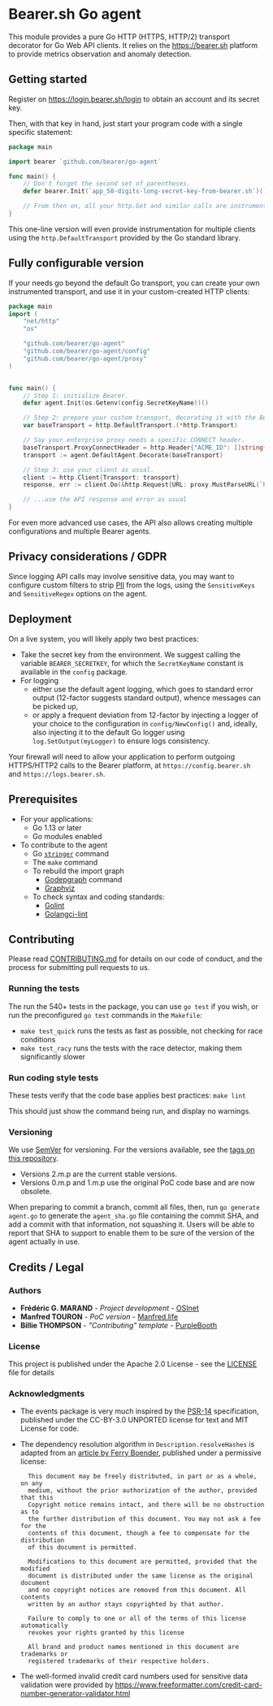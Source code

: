 # Bearer.sh Go agent

This module provides a pure Go HTTP (HTTPS, HTTP/2) transport decorator for Go
Web API clients. It relies on the https://bearer.sh platform to provide
metrics observation and anomaly detection.


## Getting started

Register on https://login.bearer.sh/login to obtain an account and its secret key.

Then, with that key in hand, just start your program code with a single specific statement:

```go
package main

import bearer `github.com/bearer/go-agent`

func main() {
    // Don't forget the second set of parentheses.
    defer bearer.Init(`app_50-digits-long-secret-key-from-bearer.sh`)()

    // From then on, all your http.Get and similar calls are instrumented.
}
```

This one-line version will even provide instrumentation for multiple clients using
the `http.DefaultTransport` provided by the Go standard library.


## Fully configurable version

If your needs go beyond the default Go transport, you can create your own instrumented
transport, and use it in your custom-created HTTP clients:

```go
package main 
import (
	"net/http"
	"os"

	"github.com/bearer/go-agent"
	"github.com/bearer/go-agent/config"
	"github.com/bearer/go-agent/proxy"
)


func main() {
	// Step 1: initialize Bearer.
	defer agent.Init(os.Getenv(config.SecretKeyName))()

	// Step 2: prepare your custom transport, decorating it with the Bearer agent.
	var baseTransport = http.DefaultTransport.(*http.Transport)

	// Say your enterprise proxy needs a specific CONNECT header.
	baseTransport.ProxyConnectHeader = http.Header{"ACME_ID": []string{"some secret"}}
	transport := agent.DefaultAgent.Decorate(baseTransport)

	// Step 3: use your client as usual.
	client := http.Client{Transport: transport}
	response, err := client.Do(&http.Request{URL: proxy.MustParseURL(`http://someurl.tld/path`)})

    // ...use the API response and error as usual
}
```

For even more advanced use cases, the API also allows creating multiple
configurations and multiple Bearer agents.


## Privacy considerations  / GDPR

Since logging API calls may involve sensitive data, you may want to configure
custom filters to strip [PII](https://gdpr.eu/eu-gdpr-personal-data/) from the 
logs, using the `SensitiveKeys` and `SensitiveRegex` options on the agent.


## Deployment

On a live system, you will likely apply two best practices:

- Take the secret key from the environment. We suggest calling the variable
  `BEARER_SECRETKEY`, for which the `SecretKeyName` constant is available in the
  `config` package.
- For logging
  - either use the default agent logging, which goes to standard error output 
    (12-factor suggests standard output), whence messages can be picked up, 
  - or apply a frequent deviation from 12-factor by injecting a logger of your
    choice to the configuration in `config/NewConfig()` and, ideally, also
    injecting it to the default Go logger using `log.SetOutput(myLogger)` to
    ensure logs consistency.
     
Your firewall will need to allow your application to perform outgoing HTTPS/HTTP2
calls to the Bearer platform, at `https://config.bearer.sh` and `https://logs.bearer.sh`.


## Prerequisites

- For your applications:
  - Go 1.13 or later
  - Go modules enabled
- To contribute to the agent
  - Go [`stringer`](https://pkg.go.dev/golang.org/x/tools/cmd?tab=overview) command
  - The `make` command    
  - To rebuild the import graph
    - [Godepgraph](https://github.com/kisielk/godepgraph) command
    - [Graphviz](https://graphviz.org/)
  - To check syntax and coding standards:
    - [Golint](https://github.com/golang/lint)
    - [Golangci-lint](https://github.com/golangci/golangci-lint)
    

## Contributing

Please read [CONTRIBUTING.md](https://example.com) for details on our code of 
conduct, and the process for submitting pull requests to us.


### Running the tests

The run the 540+ tests in the package, you can use `go test` if you wish, or run
the preconfigured `go test` commands in the `Makefile`:

- `make test_quick` runs the tests as fast as possible, not checking for race conditions
- `make test_racy` runs the tests with the race detector, making them significantly slower


### Run coding style tests

These tests verify that the code base applies best practices: `make lint`

This should just show the command being run, and display no warnings.

### Versioning

We use [SemVer](http://semver.org/) for versioning. For the versions available,
see the [tags on this repository](https://code.osinet.fr/OSInet/bearer-go-agent/releases). 

- Versions 2.m.p are the current stable versions.
- Versions 0.m.p and 1.m.p use the original PoC code base and are now obsolete.

When preparing to commit a branch, commit all files, then, run `go generate agent.go` 
to generate the `agent_sha.go` file containing the commit SHA, and add a commit
with that information, not squashing it. Users will be able to report that SHA
to support to enable them to be sure of the version of the agent actually in use.
 

## Credits / Legal
### Authors

- **Frédéric G. MARAND** - *Project development* - [OSInet](https://osinet.fr/go)
- **Manfred TOURON** - *PoC version* - [Manfred.life](https://manfred.life)
- **Billie THOMPSON** - *"Contributing" template* - [PurpleBooth](https://github.com/PurpleBooth)

<!-- See also the list of [contributors](https://github.com/your/project/contributors) who participated in this project. -->


### License

This project is published under the Apache 2.0 License - see the [LICENSE](LICENSE) file for details


### Acknowledgments

- The events package is very much inspired by the 
  [PSR-14](https://www.php-fig.org/psr/psr-14/) specification, published under 
  the CC-BY-3.0 UNPORTED license for text and MIT License for code.
- The dependency resolution algorithm in `Description.resolveHashes` is adapted
  from an [article by Ferry Boender], published under a permissive license:
  
        This document may be freely distributed, in part or as a whole, on any
        medium, without the prior authorization of the author, provided that this
        Copyright notice remains intact, and there will be no obstruction as to
        the further distribution of this document. You may not ask a fee for the
        contents of this document, though a fee to compensate for the distribution
        of this document is permitted.
    
        Modifications to this document are permitted, provided that the modified
        document is distributed under the same license as the original document
        and no copyright notices are removed from this document. All contents
        written by an author stays copyrighted by that author.
    
        Failure to comply to one or all of the terms of this license automatically
        revokes your rights granted by this license
    
        All brand and product names mentioned in this document are trademarks or
        registered trademarks of their respective holders.
- The well-formed invalid credit card numbers used for sensitive data validation
  were provided by https://www.freeformatter.com/credit-card-number-generator-validator.html
  
[article by Ferry Boender]: https://www.electricmonk.nl/docs/dependency_resolving_algorithm/dependency_resolving_algorithm.html
